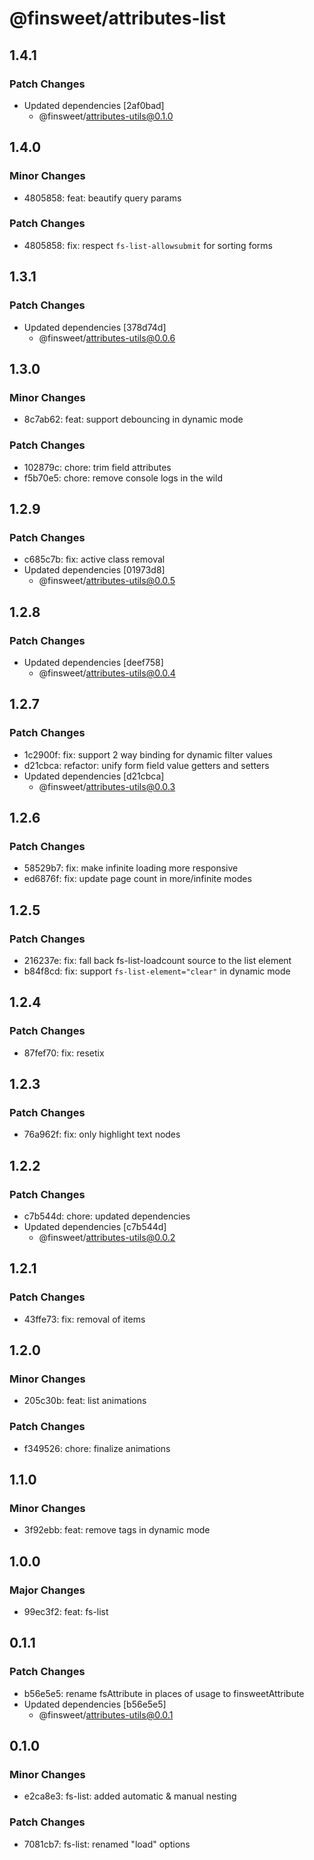 # @finsweet/attributes-list

## 1.4.1

### Patch Changes

- Updated dependencies [2af0bad]
  - @finsweet/attributes-utils@0.1.0

## 1.4.0

### Minor Changes

- 4805858: feat: beautify query params

### Patch Changes

- 4805858: fix: respect `fs-list-allowsubmit` for sorting forms

## 1.3.1

### Patch Changes

- Updated dependencies [378d74d]
  - @finsweet/attributes-utils@0.0.6

## 1.3.0

### Minor Changes

- 8c7ab62: feat: support debouncing in dynamic mode

### Patch Changes

- 102879c: chore: trim field attributes
- f5b70e5: chore: remove console logs in the wild

## 1.2.9

### Patch Changes

- c685c7b: fix: active class removal
- Updated dependencies [01973d8]
  - @finsweet/attributes-utils@0.0.5

## 1.2.8

### Patch Changes

- Updated dependencies [deef758]
  - @finsweet/attributes-utils@0.0.4

## 1.2.7

### Patch Changes

- 1c2900f: fix: support 2 way binding for dynamic filter values
- d21cbca: refactor: unify form field value getters and setters
- Updated dependencies [d21cbca]
  - @finsweet/attributes-utils@0.0.3

## 1.2.6

### Patch Changes

- 58529b7: fix: make infinite loading more responsive
- ed6876f: fix: update page count in more/infinite modes

## 1.2.5

### Patch Changes

- 216237e: fix: fall back fs-list-loadcount source to the list element
- b84f8cd: fix: support `fs-list-element="clear"` in dynamic mode

## 1.2.4

### Patch Changes

- 87fef70: fix: resetix

## 1.2.3

### Patch Changes

- 76a962f: fix: only highlight text nodes

## 1.2.2

### Patch Changes

- c7b544d: chore: updated dependencies
- Updated dependencies [c7b544d]
  - @finsweet/attributes-utils@0.0.2

## 1.2.1

### Patch Changes

- 43ffe73: fix: removal of items

## 1.2.0

### Minor Changes

- 205c30b: feat: list animations

### Patch Changes

- f349526: chore: finalize animations

## 1.1.0

### Minor Changes

- 3f92ebb: feat: remove tags in dynamic mode

## 1.0.0

### Major Changes

- 99ec3f2: feat: fs-list

## 0.1.1

### Patch Changes

- b56e5e5: rename fsAttribute in places of usage to finsweetAttribute
- Updated dependencies [b56e5e5]
  - @finsweet/attributes-utils@0.0.1

## 0.1.0

### Minor Changes

- e2ca8e3: fs-list: added automatic & manual nesting

### Patch Changes

- 7081cb7: fs-list: renamed "load" options
